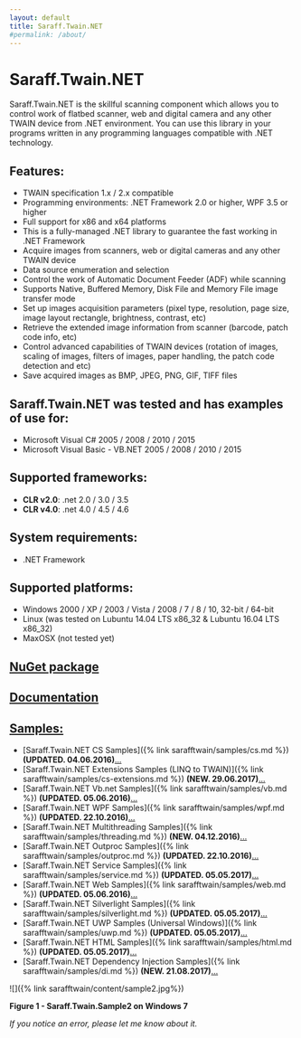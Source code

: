 ```yaml
---
layout: default
title: Saraff.Twain.NET
#permalink: /about/
---
```

# Saraff.Twain.NET
Saraff.Twain.NET is the skillful scanning component which allows you to control work of flatbed scanner, web and digital camera and any other TWAIN device from .NET environment. You can use this library in your programs written in any programming languages compatible with .NET technology.
## Features:
* TWAIN specification 1.x / 2.x compatible
* Programming environments: .NET Framework 2.0 or higher, WPF 3.5 or higher
* Full support for x86 and x64 platforms
* This is a fully-managed .NET library to guarantee the fast working in .NET Framework
* Acquire images from scanners, web or digital cameras and any other TWAIN device
* Data source enumeration and selection
* Control the work of Automatic Document Feeder (ADF) while scanning
* Supports Native, Buffered Memory, Disk File and Memory File image transfer mode
* Set up images acquisition parameters (pixel type, resolution, page size, image layout rectangle, brightness, contrast, etc)
* Retrieve the extended image information from scanner (barcode, patch code info, etc)
* Control advanced capabilities of TWAIN devices (rotation of images, scaling of images, filters of images, paper handling, the patch code detection and etc)
* Save acquired images as BMP, JPEG, PNG, GIF, TIFF files
## Saraff.Twain.NET was tested and has examples of use for:
* Microsoft Visual C# 2005 / 2008 / 2010 / 2015
* Microsoft Visual Basic - VB.NET 2005 / 2008 / 2010 / 2015
## Supported frameworks: 
* **CLR v2.0**: .net 2.0 / 3.0 / 3.5
* **CLR v4.0**: .net 4.0 / 4.5 / 4.6
## System requirements: 
* .NET Framework
## Supported platforms:
* Windows 2000 / XP / 2003 / Vista / 2008 / 7 / 8 / 10, 32-bit / 64-bit
* Linux (was tested on Lubuntu 14.04 LTS x86_32 & Lubuntu 16.04 LTS x86_32)
* MaxOSX (not tested yet)

## [NuGet package](https://www.nuget.org/packages/Saraff.Twain/)
## [Documentation](./wiki/index.md)

## [Samples:](#sarafftwain-samples)
* [Saraff.Twain.NET CS Samples]({% link sarafftwain/samples/cs.md %}) **(UPDATED. 04.06.2016)**[...](https://goo.gl/info/doYrzd)
* [Saraff.Twain.NET Extensions Samples (LINQ to TWAIN)]({% link sarafftwain/samples/cs-extensions.md %}) **(NEW. 29.06.2017)**[...](https://goo.gl/info/nrZ11W)
* [Saraff.Twain.NET Vb.net Samples]({% link sarafftwain/samples/vb.md %}) **(UPDATED. 05.06.2016)**[...](https://goo.gl/info/DkedJN)
* [Saraff.Twain.NET WPF Samples]({% link sarafftwain/samples/wpf.md %}) **(UPDATED. 22.10.2016)**[...](https://goo.gl/info/oNAs1N)
* [Saraff.Twain.NET Multithreading Samples]({% link sarafftwain/samples/threading.md %}) **(NEW. 04.12.2016)**[...](https://goo.gl/info/yprRFA)
* [Saraff.Twain.NET Outproc Samples]({% link sarafftwain/samples/outproc.md %}) **(UPDATED. 22.10.2016)**[...](https://goo.gl/info/Ywc7Zz)
* [Saraff.Twain.NET Service Samples]({% link sarafftwain/samples/service.md %}) **(UPDATED. 05.05.2017)**[...](https://goo.gl/info/6Z3Di7)
* [Saraff.Twain.NET Web Samples]({% link sarafftwain/samples/web.md %}) **(UPDATED. 05.06.2016)**[...](https://goo.gl/info/6PzYP4)
* [Saraff.Twain.NET Silverlight Samples]({% link sarafftwain/samples/silverlight.md %}) **(UPDATED. 05.05.2017)**[...](https://goo.gl/info/gDh77c)
* [Saraff.Twain.NET UWP Samples (Universal Windows)]({% link sarafftwain/samples/uwp.md %}) **(UPDATED. 05.05.2017)**[...](https://goo.gl/info/kvAabW)
* [Saraff.Twain.NET HTML Samples]({% link sarafftwain/samples/html.md %}) **(UPDATED. 05.05.2017)**[...](https://goo.gl/info/R9nHJu)
* [Saraff.Twain.NET Dependency Injection Samples]({% link sarafftwain/samples/di.md %}) **(NEW. 21.08.2017)**[...](https://goo.gl/info/mu2EPW)

![]({% link sarafftwain/content/sample2.jpg%})

**Figure 1 - Saraff.Twain.Sample2 on Windows 7**


_If you notice an error, please let me know about it._
